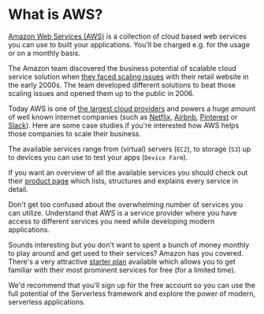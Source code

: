 # What is AWS?

[Amazon Web Services (AWS)](http://aws.amazon.com) is a collection of cloud based web services you can use to built your applications. You'll be charged e.g. for the usage or on a monthly basis.

The Amazon team discovered the business potential of scalable cloud service solution when [they faced scaling issues](http://www.zdnet.com/article/how-amazon-exposed-its-guts-the-history-of-awss-ec2/) with their retail website in the early 2000s. The team developed different solutions to beat those scaling issues and opened them up to the public in 2006.

Today AWS is one of [the largest cloud providers](http://www.businessinsider.de/why-amazon-is-so-hard-to-topple-in-the-cloud-and-where-everybody-else-falls-2015-10) and powers a huge amount of well known internet companies (such as [Netflix](http://netflix.com), [Airbnb](http://airbnb.com), [Pinterest](http://pinterest.com) or [Slack](http://slack.com)). Here are some case studies if you're interested how AWS helps those companies to scale their business.

The available services range from (virtual) servers (`EC2`), to storage (`S3`) up to devices you can use to test your apps (`Device Farm`).

If you want an overview of all the available services you should check out their [product page](https://aws.amazon.com/products/) which lists, structures and explains every service in detail.

Don't get too confused about the overwhelming number of services you can utilize. Understand that AWS is a service provider where you have access to different services you need while developing modern applications.

Sounds interesting but you don't want to spent a bunch of money monthly to play around and get used to their services? Amazon has you covered. There's a very attractive [starter plan](https://aws.amazon.com/free/) available which allows you to get familiar with their most prominent services for free (for a limited time).

We'd recommend that you'll sign up for the free account so you can use the full potential of the Serverless framework and explore the power of modern, serverless applications.
